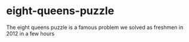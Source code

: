 # eight-queens-puzzle
The eight queens puzzle is a famous problem we solved as freshmen in 2012 in a few hours
